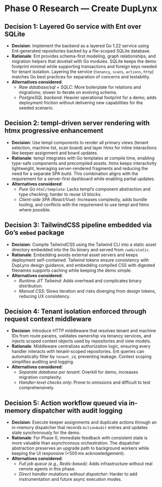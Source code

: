 # Phase 0 Research — Create DupLynx

## Decision 1: Layered Go service with Ent over SQLite
- **Decision**: Implement the backend as a layered Go 1.22 service using Ent-generated repositories backed by a file-scoped SQLite database.
- **Rationale**: Ent provides schema-first modeling, graph relationships, and migration helpers that dovetail with Go modules. SQLite keeps the demo footprint minimal while supporting transactions and foreign keys needed for tenant isolation. Layering the service (`tenancy`, `scans`, `actions`, `http`) matches Go best practices for separation of concerns and testability.
- **Alternatives considered**:
  - *Raw database/sql + SQLC*: More boilerplate for relations and migrations; slower to iterate on evolving schema.
  - *PostgreSQL backend*: Heavier operational footprint for a demo; adds deployment friction without delivering new capabilities for the seeded scenario.

## Decision 2: templ-driven server rendering with htmx progressive enhancement
- **Decision**: Use templ components to render all primary views (tenant selection, machine list, scan board) and layer htmx for inline interactions like keeper assignment and board updates.
- **Rationale**: templ integrates with Go templates at compile time, enabling type-safe components and precompiled assets. htmx keeps interactivity lightweight, leveraging server-rendered fragments and reducing the need for a separate SPA build. This combination aligns with the requirement for a server-first dashboard while enabling partial updates.
- **Alternatives considered**:
  - *Pure Go `html/template`*: Lacks templ’s component abstraction and type checking; harder to reuse UI blocks.
  - *Client-side SPA (React/Vue)*: Increases complexity, adds bundle tooling, and conflicts with the requirement to use templ and htmx where possible.

## Decision 3: TailwindCSS pipeline embedded via Go’s `embed` package
- **Decision**: Compile TailwindCSS using the Tailwind CLI into a static asset directory embedded into the Go binary and served from `/web/static`.
- **Rationale**: Embedding avoids external asset servers and keeps deployment self-contained. Tailwind tokens ensure consistency with DupLynx design guidance, and embedding compiled CSS with digested filenames supports caching while keeping the demo simple.
- **Alternatives considered**:
  - *Runtime JIT Tailwind*: Adds overhead and complicates binary distribution.
  - *Manual CSS*: Slows iteration and risks diverging from design tokens, reducing UX consistency.

## Decision 4: Tenant isolation enforced through request context middleware
- **Decision**: Introduce HTTP middleware that resolves tenant and machine IDs from route params, validates ownership via tenancy services, and injects scoped context objects used by repositories and view models.
- **Rationale**: Middleware centralizes authorization logic, ensuring every handler interacts with tenant-scoped repositories. Ent queries can automatically filter by `tenant_id`, preventing leakage. Context scoping simplifies auditing and logging.
- **Alternatives considered**:
  - *Separate database per tenant*: Overkill for demo, increases migration complexity.
  - *Handler-level checks only*: Prone to omissions and difficult to test comprehensively.

## Decision 5: Action workflow queued via in-memory dispatcher with audit logging
- **Decision**: Execute keeper assignments and duplicate actions through an in-memory dispatcher that records `ActionAudit` entries and updates state synchronously for the demo.
- **Rationale**: For Phase 0, immediate feedback with consistent state is more valuable than asynchronous orchestration. The dispatcher abstraction preserves an upgrade path to background workers while keeping the UI responsive (<500 ms acknowledgement).
- **Alternatives considered**:
  - *Full job queue (e.g., Redis-based)*: Adds infrastructure without real remote agents in this phase.
  - *Direct handler mutations without dispatcher*: Harder to add instrumentation and future async execution modes.
